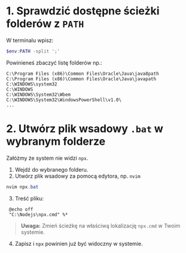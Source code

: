# 1. Sprawdzić dostępne ścieżki folderów z `PATH`

W terminalu wpisz:

```powershell
$env:PATH -split ';'
```

Powinieneś zbaczyć listę folderów np.:

```
C:\Program Files (x86)\Common Files\Oracle\Java\java8path
C:\Program Files (x86)\Common Files\Oracle\Java\javapath
C:\WINDOWS\system32
C:\WINDOWS
C:\WINDOWS\System32\Wbem
C:\WINDOWS\System32\WindowsPowerShell\v1.0\
...
```

# 2. Utwórz plik wsadowy `.bat` w wybranym folderze

Załóżmy że system nie widzi `npx`.

1. Wejdź do wybranego folderu.
2. Utwórz plik wsadowy za pomocą edytora, np. `nvim`

```powershell
nvim npx.bat
```

3. Treść pliku:

```
 @echo off
 "C:\Nodejs\npx.cmd" %*
```

> **Uwaga:** Zmień ścieżkę na właściwą lokalizację `npx.cmd` w Twoim systemie.

4. Zapisz i `npx` powinien już być widoczny w systemie.
